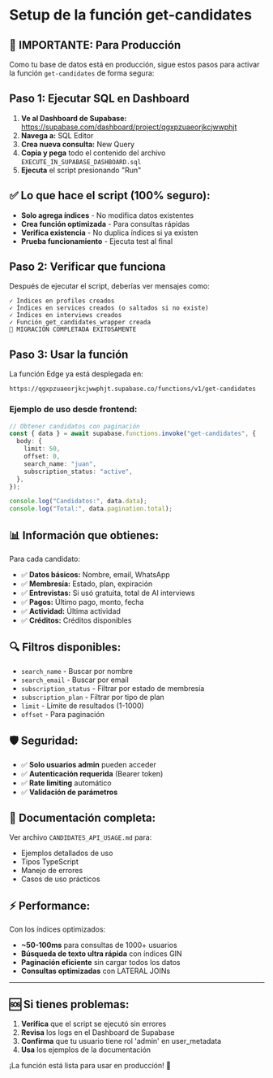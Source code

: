 # Setup de la función get-candidates

## 🚨 IMPORTANTE: Para Producción

Como tu base de datos está en producción, sigue estos pasos para activar la función `get-candidates` de forma segura:

## Paso 1: Ejecutar SQL en Dashboard

1. **Ve al Dashboard de Supabase:** https://supabase.com/dashboard/project/qgxpzuaeorjkcjwwphjt
2. **Navega a:** SQL Editor
3. **Crea nueva consulta:** New Query
4. **Copia y pega** todo el contenido del archivo `EXECUTE_IN_SUPABASE_DASHBOARD.sql`
5. **Ejecuta** el script presionando "Run"

## ✅ Lo que hace el script (100% seguro):

- **Solo agrega índices** - No modifica datos existentes
- **Crea función optimizada** - Para consultas rápidas
- **Verifica existencia** - No duplica índices si ya existen
- **Prueba funcionamiento** - Ejecuta test al final

## Paso 2: Verificar que funciona

Después de ejecutar el script, deberías ver mensajes como:

```
✓ Índices en profiles creados
✓ Índices en services creados (o saltados si no existe)
✓ Índices en interviews creados
✓ Función get_candidates_wrapper creada
🎉 MIGRACIÓN COMPLETADA EXITOSAMENTE
```

## Paso 3: Usar la función

La función Edge ya está desplegada en:

```
https://qgxpzuaeorjkcjwwphjt.supabase.co/functions/v1/get-candidates
```

### Ejemplo de uso desde frontend:

```typescript
// Obtener candidatos con paginación
const { data } = await supabase.functions.invoke("get-candidates", {
  body: {
    limit: 50,
    offset: 0,
    search_name: "juan",
    subscription_status: "active",
  },
});

console.log("Candidatos:", data.data);
console.log("Total:", data.pagination.total);
```

## 📊 Información que obtienes:

Para cada candidato:

- ✅ **Datos básicos:** Nombre, email, WhatsApp
- ✅ **Membresía:** Estado, plan, expiración
- ✅ **Entrevistas:** Si usó gratuita, total de AI interviews
- ✅ **Pagos:** Último pago, monto, fecha
- ✅ **Actividad:** Última actividad
- ✅ **Créditos:** Créditos disponibles

## 🔍 Filtros disponibles:

- `search_name` - Buscar por nombre
- `search_email` - Buscar por email
- `subscription_status` - Filtrar por estado de membresía
- `subscription_plan` - Filtrar por tipo de plan
- `limit` - Límite de resultados (1-1000)
- `offset` - Para paginación

## 🛡️ Seguridad:

- ✅ **Solo usuarios admin** pueden acceder
- ✅ **Autenticación requerida** (Bearer token)
- ✅ **Rate limiting** automático
- ✅ **Validación de parámetros**

## 📖 Documentación completa:

Ver archivo `CANDIDATES_API_USAGE.md` para:

- Ejemplos detallados de uso
- Tipos TypeScript
- Manejo de errores
- Casos de uso prácticos

## ⚡ Performance:

Con los índices optimizados:

- **~50-100ms** para consultas de 1000+ usuarios
- **Búsqueda de texto ultra rápida** con índices GIN
- **Paginación eficiente** sin cargar todos los datos
- **Consultas optimizadas** con LATERAL JOINs

---

## 🆘 Si tienes problemas:

1. **Verifica** que el script se ejecutó sin errores
2. **Revisa** los logs en el Dashboard de Supabase
3. **Confirma** que tu usuario tiene rol 'admin' en user_metadata
4. **Usa** los ejemplos de la documentación

¡La función está lista para usar en producción! 🚀
